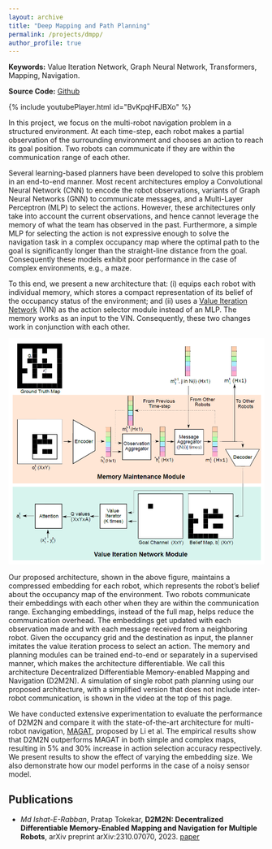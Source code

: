 ```yaml
---
layout: archive
title: "Deep Mapping and Path Planning"
permalink: /projects/dmpp/
author_profile: true
---
```


**Keywords:** Value Iteration Network, Graph Neural Network, Transformers, Mapping, Navigation.

**Source Code:** [Github](https://github.com/ieranik/d2m2n)

{% include youtubePlayer.html id="BvKpqHFJBXo" %}

In this project, we focus on the multi-robot navigation problem in a structured environment. At each time-step, each robot makes a partial observation of the surrounding environment and chooses an action to reach its goal position. Two robots can communicate if they are within the communication range of each other.

Several learning-based planners have been developed to solve this problem in an end-to-end manner. Most recent architectures employ a Convolutional Neural Network (CNN) to encode the robot observations, variants of Graph Neural Networks (GNN) to communicate messages, and a Multi-Layer Perceptron (MLP) to select the actions. However, these architectures only take into account the current observations, and hence cannot leverage the memory of what the team has observed in the past. Furthermore, a simple MLP for selecting the action is not expressive enough to solve the navigation task in a complex occupancy map where the optimal path to the goal is significantly longer than the straight-line distance from the goal. Consequently these models exhibit poor performance in the case of complex environments, e.g., a maze. 

To this end, we present a new architecture that: (i) equips each robot with individual memory, which stores a compact representation of its belief of the occupancy status of the environment; and (ii) uses a [Value Iteration Network](https://arxiv.org/abs/1602.02867) (VIN) as the action selector module instead of an MLP. The memory works as an input to the VIN. Consequently, these two changes work in conjunction with each other. 

<p align="center">
  <img src="/images/dmpp.png" width="700" />
</p> 

Our proposed architecture, shown in the above figure, maintains a compressed embedding for each robot, which represents the robot’s belief about the occupancy map of the environment. Two robots communicate their embeddings with each other when they are within the communication range. Exchanging embeddings, instead of the full map, helps reduce the communication overhead. The embeddings get updated with each observation made and with each message received from a neighboring robot. Given the occupancy grid and the destination as input, the planner imitates the value iteration process to select an action. The memory and planning modules can be trained end-to-end or separately in a supervised manner, which makes the architecture differentiable. We call this architecture Decentralized Differentiable
Memory-enabled Mapping and Navigation (D2M2N). A simulation of single robot path planning using our proposed architecture, with a simplified version that does not include inter-robot communication, is shown in the video at the top of this page.


We have conducted extensive experimentation to evaluate the performance of D2M2N and compare it with the state-of-the-art architecture for multi-robot navigation, [MAGAT](https://arxiv.org/abs/2011.13219), proposed by Li et al. The empirical results show that D2M2N outperforms MAGAT in both simple and complex maps, resulting in 5% and 30% increase in action selection accuracy respectively. We present results to show the effect of varying the embedding size. We also demonstrate how our model performs in the case of a noisy sensor model. 


Publications
----
- *Md Ishat-E-Rabban*, Pratap Tokekar, **D2M2N: Decentralized Differentiable Memory-Enabled Mapping and Navigation for Multiple Robots**, arXiv preprint arXiv:2310.07070, 2023.
[paper](https://ieranik.github.io/files/D2M2N.pdf)
